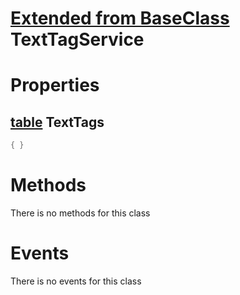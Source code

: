 # [Extended from BaseClass](BaseClass.md) TextTagService 
 
# Properties

## [table](table.md) TextTags 
 
```lua
{ }
```


# Methods
There is no methods for this class

# Events
There is no events for this class


